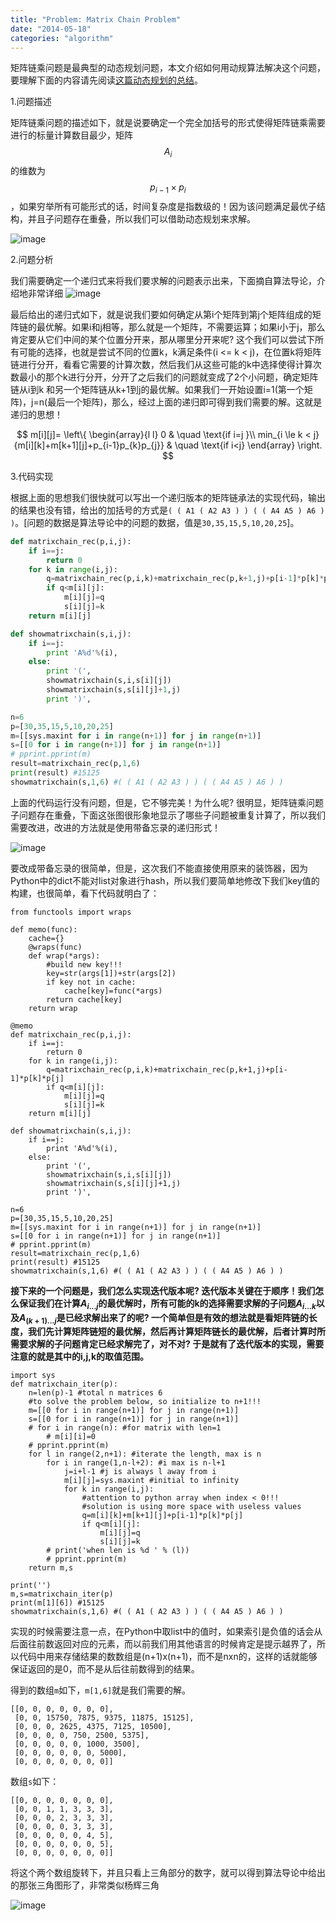 ```yaml
---
title: "Problem: Matrix Chain Problem"
date: "2014-05-18"
categories: "algorithm"
---
```

矩阵链乘问题是最典型的动态规划问题，本文介绍如何用动规算法解决这个问题，要理解下面的内容请先阅读[这篇动态规划的总结](/blog/2014/07/01/python-algorithms-dynamic-programming/)。<!--more-->

1.问题描述

矩阵链乘问题的描述如下，就是说要确定一个完全加括号的形式使得矩阵链乘需要进行的标量计算数目最少，矩阵$$A_{i}$$的维数为$$p_{i-1} \times p_{i}$$，如果穷举所有可能形式的话，时间复杂度是指数级的！因为该问题满足最优子结构，并且子问题存在重叠，所以我们可以借助动态规划来求解。

![image](/images/algos/matrix.png)

2.问题分析

我们需要确定一个递归式来将我们要求解的问题表示出来，下面摘自算法导论，介绍地非常详细
![image](/images/algos/matrix2.png)

最后给出的递归式如下，就是说我们要如何确定从第i个矩阵到第j个矩阵组成的矩阵链的最优解。如果i和j相等，那么就是一个矩阵，不需要运算；如果i小于j，那么肯定要从它们中间的某个位置分开来，那从哪里分开来呢? 这个我们可以尝试下所有可能的选择，也就是尝试不同的位置k，k满足条件(i <= k < j)，在位置k将矩阵链进行分开，看看它需要的计算次数，然后我们从这些可能的k中选择使得计算次数最小的那个k进行分开，分开了之后我们的问题就变成了2个小问题，确定矩阵链从i到k
和另一个矩阵链从k+1到j的最优解。如果我们一开始设置i=1(第一个矩阵)，j=n(最后一个矩阵)，那么，经过上面的递归即可得到我们需要的解。这就是递归的思想！

$$
m[i][j]= \left\{
  \begin{array}{l l}
    0 & \quad \text{if i=j }\\
    min_{i \le k < j}{m[i][k]+m[k+1][j]+p_{i-1}p_{k}p_{j}} & \quad \text{if i<j}
  \end{array} \right.
$$

3.代码实现

根据上面的思想我们很快就可以写出一个递归版本的矩阵链承法的实现代码，输出的结果也没有错，给出的加括号的方式是`( ( A1 ( A2 A3 ) ) ( ( A4 A5 ) A6 ) )`。[问题的数据是算法导论中的问题的数据，值是`30,35,15,5,10,20,25`]。

```python
def matrixchain_rec(p,i,j):
    if i==j:
        return 0
    for k in range(i,j):
        q=matrixchain_rec(p,i,k)+matrixchain_rec(p,k+1,j)+p[i-1]*p[k]*p[j]
        if q<m[i][j]:
            m[i][j]=q
            s[i][j]=k
    return m[i][j]

def showmatrixchain(s,i,j):
    if i==j:
        print 'A%d'%(i),
    else:
        print '(',
        showmatrixchain(s,i,s[i][j])
        showmatrixchain(s,s[i][j]+1,j)
        print ')',

n=6
p=[30,35,15,5,10,20,25]
m=[[sys.maxint for i in range(n+1)] for j in range(n+1)]
s=[[0 for i in range(n+1)] for j in range(n+1)]
# pprint.pprint(m)
result=matrixchain_rec(p,1,6)
print(result) #15125
showmatrixchain(s,1,6) #( ( A1 ( A2 A3 ) ) ( ( A4 A5 ) A6 ) )
```

上面的代码运行没有问题，但是，它不够完美！为什么呢? 很明显，矩阵链乘问题子问题存在重叠，下面这张图很形象地显示了哪些子问题被重复计算了，所以我们需要改进，改进的方法就是使用带备忘录的递归形式！

![image](/images/algos/matrix3.png)

要改成带备忘录的很简单，但是，这次我们不能直接使用原来的装饰器，因为Python中的dict不能对list对象进行hash，所以我们要简单地修改下我们key值的构建，也很简单，看下代码就明白了：

```
from functools import wraps

def memo(func):
    cache={}
    @wraps(func)
    def wrap(*args):
        #build new key!!!
        key=str(args[1])+str(args[2])
        if key not in cache:
            cache[key]=func(*args)
        return cache[key]
    return wrap

@memo
def matrixchain_rec(p,i,j):
    if i==j:
        return 0
    for k in range(i,j):
        q=matrixchain_rec(p,i,k)+matrixchain_rec(p,k+1,j)+p[i-1]*p[k]*p[j]
        if q<m[i][j]:
            m[i][j]=q
            s[i][j]=k
    return m[i][j]

def showmatrixchain(s,i,j):
    if i==j:
        print 'A%d'%(i),
    else:
        print '(',
        showmatrixchain(s,i,s[i][j])
        showmatrixchain(s,s[i][j]+1,j)
        print ')',

n=6
p=[30,35,15,5,10,20,25]
m=[[sys.maxint for i in range(n+1)] for j in range(n+1)]
s=[[0 for i in range(n+1)] for j in range(n+1)]
# pprint.pprint(m)
result=matrixchain_rec(p,1,6)
print(result) #15125
showmatrixchain(s,1,6) #( ( A1 ( A2 A3 ) ) ( ( A4 A5 ) A6 ) )
```

**接下来的一个问题是，我们怎么实现迭代版本呢? 迭代版本关键在于顺序！我们怎么保证我们在计算$A_{i...j}$的最优解时，所有可能的k的选择需要求解的子问题$A_{i...k}$以及$A_{(k+1)...j}$是已经求解出来了的呢? 一个简单但是有效的想法就是看矩阵链的长度，我们先计算矩阵链短的最优解，然后再计算矩阵链长的最优解，后者计算时所需要求解的子问题肯定已经求解完了，对不对? 于是就有了迭代版本的实现，需要注意的就是其中的i,j,k的取值范围。**

```
import sys
def matrixchain_iter(p):
    n=len(p)-1 #total n matrices 6
    #to solve the problem below, so initialize to n+1!!!
    m=[[0 for i in range(n+1)] for j in range(n+1)]
    s=[[0 for i in range(n+1)] for j in range(n+1)]
    # for i in range(n): #for matrix with len=1
        # m[i][i]=0
    # pprint.pprint(m)
    for l in range(2,n+1): #iterate the length, max is n
        for i in range(1,n-l+2): #i max is n-l+1
            j=i+l-1 #j is always l away from i
            m[i][j]=sys.maxint #initial to infinity
            for k in range(i,j):
                #attention to python array when index < 0!!!
                #solution is using more space with useless values
                q=m[i][k]+m[k+1][j]+p[i-1]*p[k]*p[j]
                if q<m[i][j]:
                    m[i][j]=q
                    s[i][j]=k
        # print('when len is %d ' % (l))
        # pprint.pprint(m)
    return m,s

print('')
m,s=matrixchain_iter(p)
print(m[1][6]) #15125
showmatrixchain(s,1,6) #( ( A1 ( A2 A3 ) ) ( ( A4 A5 ) A6 ) )
```
实现的时候需要注意一点，在Python中取list中的值时，如果索引是负值的话会从后面往前数返回对应的元素，而以前我们用其他语言的时候肯定是提示越界了，所以代码中用来存储结果的数数组是(n+1)x(n+1)，而不是nxn的，这样的话就能够保证返回的是0，而不是从后往前数得到的结果。

得到的数组`m`如下，`m[1,6]`就是我们需要的解。

```
[[0, 0, 0, 0, 0, 0, 0],
 [0, 0, 15750, 7875, 9375, 11875, 15125],
 [0, 0, 0, 2625, 4375, 7125, 10500],
 [0, 0, 0, 0, 750, 2500, 5375],
 [0, 0, 0, 0, 0, 1000, 3500],
 [0, 0, 0, 0, 0, 0, 5000],
 [0, 0, 0, 0, 0, 0, 0]]
```

数组`s`如下：

```
[[0, 0, 0, 0, 0, 0, 0],
 [0, 0, 1, 1, 3, 3, 3],
 [0, 0, 0, 2, 3, 3, 3],
 [0, 0, 0, 0, 3, 3, 3],
 [0, 0, 0, 0, 0, 4, 5],
 [0, 0, 0, 0, 0, 0, 5],
 [0, 0, 0, 0, 0, 0, 0]]
```

将这个两个数组旋转下，并且只看上三角部分的数字，就可以得到算法导论中给出的那张三角图形了，非常类似杨辉三角

![image](/images/algos/matrixmulti.png)


